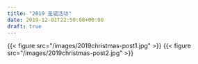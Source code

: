 ```yaml
---
title: "2019 圣诞活动"
date: 2019-12-01T22:50:08+00:00
draft: true
---
```


{{< figure src="/images/2019christmas-post1.jpg" >}}
{{< figure src="/images/2019christmas-post2.jpg" >}}


